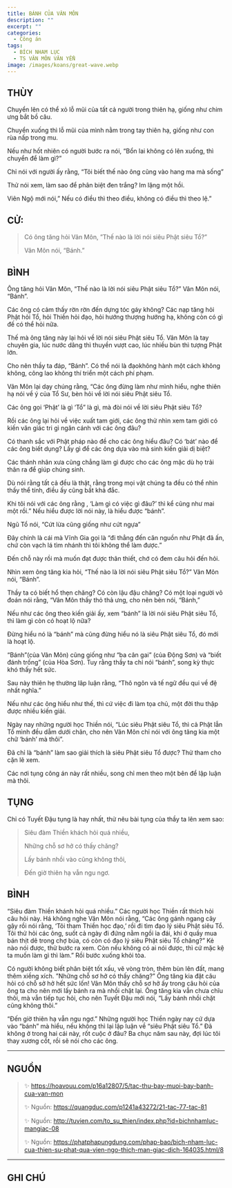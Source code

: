 ```yaml
---
title: BÁNH CỦA VÂN MÔN
description: ""
excerpt: ""
categories:
  - Công án
tags:
  - BÍCH NHAM LỤC
  - TS VÂN MÔN VĂN YỂN
image: /images/koans/great-wave.webp
---
```


## THÙY

Chuyển lên có thể xỏ lỗ mũi của tất cả người trong thiên hạ, giống như chim ưng bắt bồ câu. 

Chuyển xuống thì lỗ mũi của mình nằm trong tay thiên hạ, giống như con rùa nấp trong mu. 

Nếu như hốt nhiên có người bước ra nói, “Bổn lai không có lên xuống, thì chuyển để làm gì?” 

Chỉ nói với người ấy rằng, “Tôi biết thế nào ông cũng vào hang ma mà sống” 

Thử nói xem, làm sao để phân biệt đen trắng? Im lặng một hồi. 

Viên Ngộ mới nói,” Nếu có điều thì theo điều, không có điều thì theo lệ.”

## CỬ:

> Có ông tăng hỏi Vân Môn, ”Thế nào là lời nói siêu Phật siêu Tổ?”
>
> Vân Môn nói, “Bánh.”

## BÌNH

Ông tăng hỏi Vân Môn, “Thế nào là lời nói siêu Phật siêu Tổ?” Vân Môn nói, “Bánh”.

Các ông có cảm thấy rờn rờn đến dựng tóc gáy không? Các nạp tăng hỏi Phật hỏi Tổ, hỏi Thiền hỏi đạo, hỏi hướng thượng hướng hạ, không còn có gì đế có thể hỏi nữa.

Thế mà ông tăng này lại hỏi về lời nói siêu Phật siêu Tổ. Vân Môn là tay chuyên gia, lúc nước dâng thì thuyền vượt cao, lúc nhiều bùn thì tượng Phật lớn.

Cho nên thầy ta đáp, “Bánh”. Có thể nói là đạokhông hành một cách không không, công lao không thí triển một cách phí phạm.

Vân Môn lại dạy chúng rằng, “Các ông đừng làm như mình hiểu, nghe thiên hạ nói về ý của Tổ Sư, bèn hỏi về lời nói siêu Phật siêu Tổ.

Các ông gọi ‘Phật’ là gì ‘Tổ” là gì, mà đòi nói về lời siêu Phật siêu Tổ?

Rồi các ông lại hỏi về việc xuất tam giới, các ông thử nhìn xem tam giới có kiến văn giác tri gì ngăn cánh với các ông đâu?

Có thanh sắc với Phật pháp nào đề cho các ông hiểu đâu? Có ‘bát’ nào để các ông biết dụng? Lấy gì để các ông dựa vào mà sinh kiến giải dị biệt?

Các thánh nhân xưa cũng chẳng làm gì được cho các ông mặc dù họ trải thân ra để giúp chúng sinh.

Dù nói rằng tất cả đều là thật, rằng trong mọi vật chúng ta đều có thể nhìn thấy thể tính, điều ấy cũng bất khả đắc.

Khi tôi nói với các ông rằng , ‘Làm gì có việc gì đâu?’ thì kể cũng như mai một rồi.” Nếu hiểu được lời nói này, là hiểu được “bánh”.

Ngũ Tổ nói, “Cứt lừa cũng giống như cứt ngựa”

Đây chính là cái mà Vĩnh Gia gọi là “đi thẳng đến căn nguồn như Phật đã ấn, chứ còn vạch lá tìm nhánh thì tôi không thể làm được.”

Đến chỗ này rồi mà muốn đạt được thân thiết, chớ có đem câu hỏi đến hỏi.

Nhìn xem ông tăng kia hỏi, “Thế nào là lời nói siêu Phật siêu Tổ?” Vân Môn nói, “Bánh”.

Thầy ta có biết hổ thẹn chăng? Có còn lậu đậu chăng? Có một loại người võ đoán nói rằng, “Vân Môn thấy thỏ thả ưng, cho nên bèn nói, “Bánh,”

Nếu như các ông theo kiến giải ấy, xem “bánh” là lời nói siêu Phật siêu Tổ, thì làm gì còn có hoạt lộ nữa?

Đừng hiểu nó là “bánh” mà cũng đừng hiểu nó là siêu Phật siêu Tổ, đó mới là hoạt lộ.

“Bánh”(của Vân Môn) cũng giống như “ba cân gai” (của Động Sơn) và “biết đánh trống” (của Hòa Sơn). Tuy rằng thầy ta chỉ nói “bánh”, song kỳ thực khó thấy hết sức.

Sau này thiên hẹ thường lâp luận rằng, “Thô ngôn và tế ngữ đều qui về đệ nhất nghĩa.”

Nếu như các ông hiểu như thế, thì cứ việc đi làm tọa chủ, một đời thu thập được nhiều kiến giải.

Ngày nay những người học Thiền nói, “Lúc siêu Phật siêu Tổ, thì cả Phật lẫn Tổ mình đều dẫm dưới chân, cho nên Vân Môn chỉ nói với ông tăng kia một chữ ‘bánh’ mà thôi”.

Đã chỉ là “bánh” làm sao giải thích là siêu Phật siêu Tổ được? Thử tham cho cặn lẽ xem.

Các nơi tụng công án này rất nhiều, song chỉ men theo một bên để lập luận mà thôi.

## TỤNG

Chỉ có Tuyết Đậu tụng là hay nhất, thử nêu bài tụng của thầy ta lên xem sao:

> Siêu đàm Thiền khách hỏi quá nhiều,
>
> Những chỗ sơ hở có thấy chăng?
>
> Lấy bánh nhồi vào cũng không thôi,
>
> Đến giờ thiên hạ vẫn ngu ngơ.

## BÌNH

“Siêu đàm Thiền khánh hỏi quá nhiều.” Các người học Thiền rất thích hỏi câu hỏi này. Há không nghe Vân Môn nói rằng, “Các ông gánh ngang cây gậy rồi nói rằng, ‘Tôi tham Thiền học đạo,’ rồi đi tìm đạo lý siêu Phật siêu Tổ. Tôi thử hỏi các ông, suốt cả ngày đi đứng nằm ngồi ỉa đái, khi ở quầy mua bán thịt dê trong chợ búa, có còn có đạo lý siêu Phật siêu Tổ chăng?” Kẻ nào nói được, thử bước ra xem. Còn nếu không có ai nói được, thì cứ mặc kệ ta muốn làm gì thì làm.” Rồi bước xuống khỏi tòa.

Có người không biết phân biệt tốt xấu, vẽ vòng tròn, thêm bùn lên đất, mang thêm xiềng xích. ”Những chỗ sơ hở có thấy chăng?” Ông tăng kia đặt câu hỏi có chỗ sở hở hết sức lốn! Vân Môn thấy chỗ sơ hở ấy trong câu hỏi của ông ta cho nên mới lấy bánh ra mà nhồi chặt lại. Ông tăng kia vẫn chưa chĩu thôi, mà vẫn tiếp tục hỏi, cho nên Tuyết Đậu mới nói, “Lấy bánh nhồi chặt cũng không thôi.”

“Đến giờ thiên hạ vẫn ngu ngơ.” Những người học Thiền ngày nay cứ dựa vào “bánh” mà hiểu, nếu không thì lại lập luận về “siêu Phật siêu Tổ.” Đã không ở trong hai cái này, rốt cuộc ở đâu? Ba chục năm sau này, đợi lúc tôi thay xương cốt, rồi sẽ nói cho các ông.

<hr class="blog-rule" />

## NGUỒN

> ✨ https://hoavouu.com/p16a12807/5/tac-thu-bay-muoi-bay-banh-cua-van-mon
>
> ✨ Nguồn: https://quangduc.com/p1241a43272/21-tac-77-tac-81
>
> ✨ Nguồn: http://tuvien.com/to_su_thien/index.php?id=bichnhamluc-mangiac-08
>
> ✨ Nguồn: https://phatphapungdung.com/phap-bao/bich-nham-luc-cua-thien-su-phat-qua-vien-ngo-thich-man-giac-dich-164035.html/8

<hr class="blog-rule" />

## GHI CHÚ

[^1]: ⭐️ <a href="/masters/Yunmen-Wenyan" target="_blank">🔗 TS VÂN MÔN VĂN YỂN</a>
